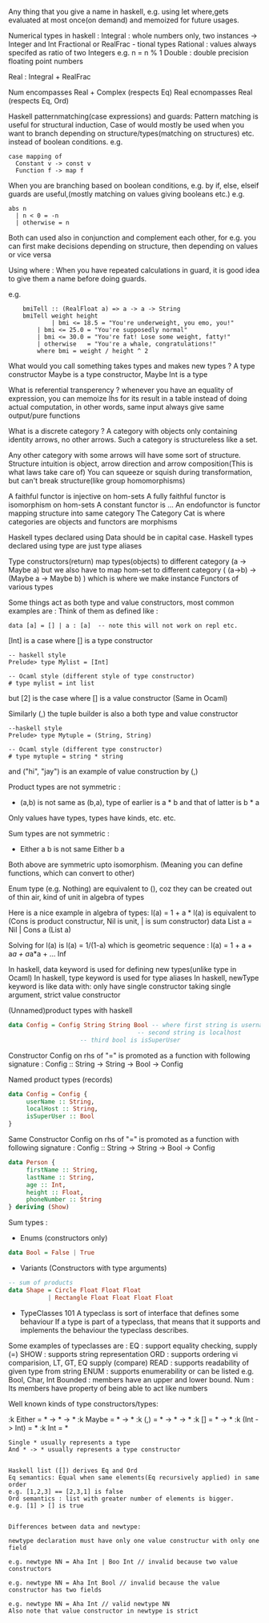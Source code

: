 

Any thing that you give a name in haskell,
e.g. using let where,gets evaluated at most once(on demand)
and memoized for future usages.

Numerical types in haskell :
Integral : whole numbers only, two instances -> Integer and Int
Fractional or RealFrac - tional types
  Rational : values always specifed as ratio of two Integers e.g. n = n % 1
  Double   : double precision floating point numbers

Real : Integral + RealFrac

Num encompasses Real + Complex (respects Eq)
Real ecnompasses Real (respects Eq, Ord)


Haskell patternmatching(case expressions) and guards:
Pattern matching is useful for structural induction,
Case of would mostly be used when you want to branch depending
on structure/types(matching on structures)
etc. instead of boolean conditions.
e.g.

```
case mapping of
  Constant v -> const v
  Function f -> map f
```

When you are branching based on boolean conditions, e.g. by if, else, elseif
guards are useful,(mostly matching on values giving booleans etc.) e.g.

```
abs n
  | n < 0 = -n
  | otherwise = n
```

Both can used also in conjunction and complement each other,
for e.g. you can first make decisions depending on structure,
then depending on values or vice versa

Using where :
When you have repeated calculations in guard, it is good idea to
give them a name before doing guards.

e.g.
```
    bmiTell :: (RealFloat a) => a -> a -> String
    bmiTell weight height
    	    | bmi <= 18.5 = "You're underweight, you emo, you!"
	    | bmi <= 25.0 = "You're supposedly normal"
	    | bmi <= 30.0 = "You're fat! Lose some weight, fatty!"
	    | otherwise   = "You're a whale, congratulations!"
	    where bmi = weight / height ^ 2
```

What would you call something takes types and makes new types ?
A type constructor
Maybe is a type constructor, Maybe Int is a type

What is referential transperency ?
whenever you have an equality of expression,
you can memoize lhs for its result in a table instead of doing actual computation,
in other words, same input always give same output/pure functions


What is a discrete category ?
A category with objects only containing identity arrows, no other arrows.
Such a category is structureless like a set.

Any other category with some arrows will have some sort of structure.
Structure intuition is object, arrow direction and arrow composition(This is what laws take care of)
You can squeeze or squish during transformation, but can't break structure(like group homomorphisms)

A faithful functor is injective on hom-sets
A fully faithful functor is isomorphism on hom-sets
A constant functor is ...
An endofunctor is functor mapping structure into same category
The Category Cat is where categories are objects and functors are morphisms

Haskell types declared using Data should be in capital case.
Haskell types declared using type are just type aliases

Type constructors(return) map types(objects) to different category (a -> Maybe a)
but we also have to map hom-set to different category ( (a->b) -> (Maybe a -> Maybe b) )
which is where we make instance Functors of various types

Some things act as both type and value constructors,
most common examples are :
Think of them as defined like :
```
data [a] = [] | a : [a]  -- note this will not work on repl etc.
```
[Int] is a case where [] is a type constructor
```
-- haskell style
Prelude> type Mylist = [Int]

-- Ocaml style (different style of type constructor)
# type mylist = int list
```
but [2] is the case where [] is a value constructor (Same in Ocaml)

Similarly (,) the tuple builder is also a both type and value constructor
```
--haskell style
Prelude> type Mytuple = (String, String)

-- Ocaml style (different type constructor)
# type mytuple = string * string
```
and ("hi", "jay") is an example of value construction by (,)

Product types are not symmetric :
* (a,b) is not same as (b,a), type of earlier is a * b and that of latter is b * a

Only values have types,
types have kinds,
etc. etc.

Sum types are not symmetric :
* Either a b is not same Either b a

Both above are symmetric upto isomorphism.
(Meaning you can define functions, which can convert to other)

Enum type (e.g. Nothing) are equivalent to (), coz they can be created out of thin air,
kind of unit in algebra of types

Here is a nice example in algebra of types:
l(a) = 1 + a * l(a)
is equivalent to (Cons is product constructur, Nil is unit, | is sum constructor)
data List a = Nil | Cons a (List a)

Solving for l(a) is
l(a) = 1/(1-a)
which is geometric sequence :
l(a) = 1 + a + a*a + a*a*a + ... Inf

In haskell, data keyword is used for defining new types(unlike type in Ocaml)
In haskell, type keyword is used for type aliases
In haskell, newType keyword is like data with:
   only have single constructor taking single argument, strict value constructor


(Unnamed)product types with haskell
```haskell
data Config = Config String String Bool -- where first string is username,
     	      	     	    	   	-- second string is localhost
					-- third bool is isSuperUser
```

Constructor Config on rhs of "=" is promoted as a function with following
signature :
Config :: String -> String -> Bool -> Config

Named product types (records)
```haskell
data Config = Config {
     userName :: String,
     localHost :: String,
     isSuperUser :: Bool
}
```


Same Constructor Config on rhs of "=" is promoted as a function with following
signature :
Config :: String -> String -> Bool -> Config

```haskell
data Person {
     firstName :: String,
     lastName :: String,
     age :: Int,
     height :: Float,
     phoneNumber :: String
} deriving (Show)
```


Sum types :
* Enums (constructors only)
```haskell
data Bool = False | True
```

* Variants (Constructors with type arguments)
```haskell
-- sum of products
data Shape = Circle Float Float Float
     	   | Rectangle Float Float Float Float
```

* TypeClasses 101
A typeclass is sort of interface that defines some behaviour
If a type is part of a typeclass, that means that it
supports and implements the behaviour the typeclass describes.

Some examples of typeclasses are :
EQ : support equality checking, supply (=)
SHOW : supports string representation
ORD : supports ordering vi comparision, LT, GT, EQ supply (compare)
READ : supports readability of given type from string
ENUM : supports enumerability or can be listed e.g. Bool, Char, Int
Bounded : members have an upper and lower bound.
Num : Its members have property of being able to act like numbers


Well known kinds of type constructors/types:

:k Either = * -> * -> *
:k Maybe = * -> *
:k (,) = * -> * -> *
:k [] = * -> *
:k (Int -> Int) = *
:k Int = *
```
Single * usually represents a type
And * -> * usually represents a type constructor


Haskell list ([]) derives Eq and Ord
Eq semantics: Equal when same elements(Eq recursively applied) in same order 
e.g. [1,2,3] == [2,3,1] is false
Ord semantics : list with greater number of elements is bigger.
e.g. [1] > [] is true


Differences between data and newtype:

newtype declaration must have only one value constructur with only one field

e.g. newtype NN = Aha Int | Boo Int // invalid because two value constructors

e.g. newtype NN = Aha Int Bool // invalid because the value constructor has two fields

e.g. newtype NN = Aha Int // valid newtype NN
Also note that value constructor in newtype is strict

